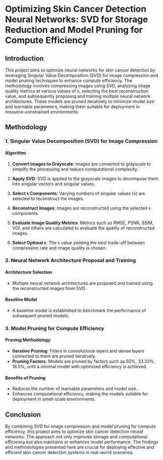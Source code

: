 # Optimizing Skin Cancer Detection Neural Networks: SVD for Storage Reduction and Model Pruning for Compute Efficiency

## Introduction

This project aims to optimize neural networks for skin cancer detection by leveraging Singular Value Decomposition (SVD) for image compression and model pruning techniques to enhance compute efficiency. The methodology involves compressing images using SVD, analyzing image quality metrics at various values of `k`, selecting the best reconstruction value, and subsequently proposing and training multiple neural network architectures. These models are pruned iteratively to minimize model size and learnable parameters, making them suitable for deployment in resource-constrained environments.

## Methodology

### 1. Singular Value Decomposition (SVD) for Image Compression

#### Algorithm
1. **Convert Images to Grayscale**: Images are converted to grayscale to simplify the processing and reduce computational complexity.
   
2. **Apply SVD**: SVD is applied to the grayscale images to decompose them into singular vectors and singular values.

3. **Select `k` Components**: Varying numbers of singular values (`k`) are selected to reconstruct the images.

4. **Reconstruct Images**: Images are reconstructed using the selected `k` components.

5. **Evaluate Image Quality Metrics**: Metrics such as RMSE, PSNR, SSIM, VOI, and others are calculated to evaluate the quality of reconstructed images.

6. **Select Optimal `k`**: The `k` value yielding the best trade-off between compression rate and image quality is chosen.

### 2. Neural Network Architecture Proposal and Training

#### Architecture Selection
- Multiple neural network architectures are proposed and trained using the reconstructed images from SVD.

#### Baseline Model
- A baseline model is established to benchmark the performance of subsequent pruned models.

### 3. Model Pruning for Compute Efficiency

#### Pruning Methodology
- **Iterative Pruning**: Filters in convolutional layers and dense layers connected to them are pruned iteratively.
- **Pruning Factors**: Models are pruned by factors such as 50%, 33.33%, 16.5%, until a minimal model with optimized efficiency is achieved.

#### Benefits of Pruning
- Reduces the number of learnable parameters and model size.
- Enhances computational efficiency, making the models suitable for deployment in small-scale environments.

## Conclusion

By combining SVD for image compression and model pruning for compute efficiency, this project aims to optimize skin cancer detection neural networks. The approach not only improves storage and computational efficiency but also maintains or enhances model performance. The findings and methodologies presented here are crucial for deploying effective and efficient skin cancer detection systems in real-world scenarios.

